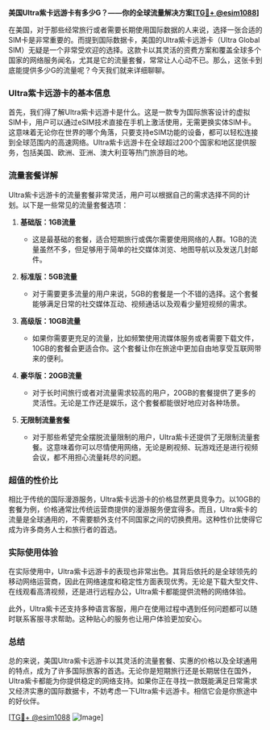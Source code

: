 **美国Ultra紫卡远游卡有多少G？——你的全球流量解决方案[[TG💪+ @esim1088](https://t.me/s/esim1088)]**

在美国，对于那些经常旅行或者需要长期使用国际数据的人来说，选择一张合适的SIM卡是非常重要的。而提到国际数据卡，美国的Ultra紫卡远游卡（Ultra Global SIM）无疑是一个非常受欢迎的选择。这款卡以其灵活的资费方案和覆盖全球多个国家的网络服务闻名，尤其是它的流量套餐，常常让人心动不已。那么，这张卡到底能提供多少G的流量呢？今天我们就来详细聊聊。

### Ultra紫卡远游卡的基本信息

首先，我们得了解Ultra紫卡远游卡是什么。这是一款专为国际旅客设计的虚拟SIM卡，用户可以通过eSIM技术直接在手机上激活使用，无需更换实体SIM卡。这意味着无论你在世界的哪个角落，只要支持eSIM功能的设备，都可以轻松连接到全球范围内的高速网络。Ultra紫卡远游卡在全球超过200个国家和地区提供服务，包括美国、欧洲、亚洲、澳大利亚等热门旅游目的地。

### 流量套餐详解

Ultra紫卡远游卡的流量套餐非常灵活，用户可以根据自己的需求选择不同的计划。以下是一些常见的流量套餐选项：

1. **基础版：1GB流量**
   - 这是最基础的套餐，适合短期旅行或偶尔需要使用网络的人群。1GB的流量虽然不多，但足够用于简单的社交媒体浏览、地图导航以及发送几封邮件。

2. **标准版：5GB流量**
   - 对于需要更多流量的用户来说，5GB的套餐是一个不错的选择。这个套餐能够满足日常的社交媒体互动、视频通话以及观看少量短视频的需求。

3. **高级版：10GB流量**
   - 如果你需要更充足的流量，比如频繁使用流媒体服务或者需要下载文件，10GB的套餐会更适合你。这个套餐让你在旅途中更加自由地享受互联网带来的便利。

4. **豪华版：20GB流量**
   - 对于长时间旅行或者对流量需求较高的用户，20GB的套餐提供了更多的灵活性。无论是工作还是娱乐，这个套餐都能很好地应对各种场景。

5. **无限制流量套餐**
   - 对于那些希望完全摆脱流量限制的用户，Ultra紫卡还提供了无限制流量套餐。这意味着你可以尽情使用网络，无论是刷视频、玩游戏还是进行视频会议，都不用担心流量耗尽的问题。

### 超值的性价比

相比于传统的国际漫游服务，Ultra紫卡远游卡的价格显然更具竞争力。以10GB的套餐为例，价格通常比传统运营商提供的漫游服务便宜得多。而且，Ultra紫卡的流量是全球通用的，不需要额外支付不同国家之间的切换费用。这种性价比使得它成为许多商务人士和旅行者的首选。

### 实际使用体验

在实际使用中，Ultra紫卡远游卡的表现也非常出色。其背后依托的是全球领先的移动网络运营商，因此在网络速度和稳定性方面表现优秀。无论是下载大型文件、在线观看高清视频，还是进行远程办公，Ultra紫卡都能提供流畅的网络体验。

此外，Ultra紫卡还支持多种语言客服，用户在使用过程中遇到任何问题都可以随时联系客服寻求帮助。这种贴心的服务也让用户体验更加安心。

### 总结

总的来说，美国Ultra紫卡远游卡以其灵活的流量套餐、实惠的价格以及全球通用的特点，成为了许多国际旅客的首选。无论你是短期旅行还是长期居住在国外，Ultra紫卡都能为你提供稳定的网络支持。如果你正在寻找一款既能满足日常需求又经济实惠的国际数据卡，不妨考虑一下Ultra紫卡远游卡。相信它会是你旅途中的好伙伴。

[[TG💪+ @esim1088](https://t.me/s/esim1088) ![Image](https://i.postimg.cc/4NQfJmqS/Snipaste-2025-05-13-00-14-12.png)]